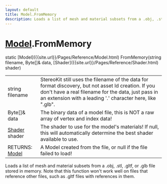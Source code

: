 ```yaml
---
layout: default
title: Model.FromMemory
description: Loads a list of mesh and material subsets from a .obj, .stl, .gltf, or .glb file stored in memory. Note that this function won't work well on files that reference other files, such as .gltf files with references in them.
---
```

# [Model]({{site.url}}/Pages/Reference/Model.html).FromMemory

<div class='signature' markdown='1'>
static [Model]({{site.url}}/Pages/Reference/Model.html) FromMemory(string filename, Byte[]& data, [Shader]({{site.url}}/Pages/Reference/Shader.html) shader)
</div>

|  |  |
|--|--|
|string filename|StereoKit still uses the filename of the              data for format discovery, but not asset Id creation. If you don't             have a real filename for the data, just pass in an extension with             a leading '.' character here, like ".glb".|
|Byte[]& data|The binary data of a model file, this is NOT              a raw array of vertex and index data!|
|[Shader]({{site.url}}/Pages/Reference/Shader.html) shader|The shader to use for the model's materials!             If null, this will automatically determine the best shader available             to use.|
|RETURNS: [Model]({{site.url}}/Pages/Reference/Model.html)|A Model created from the file, or null if the file failed to load!|

Loads a list of mesh and material subsets from a .obj,
.stl, .gltf, or .glb file stored in memory. Note that this function
won't work well on files that reference other files, such as .gltf
files with references in them.



